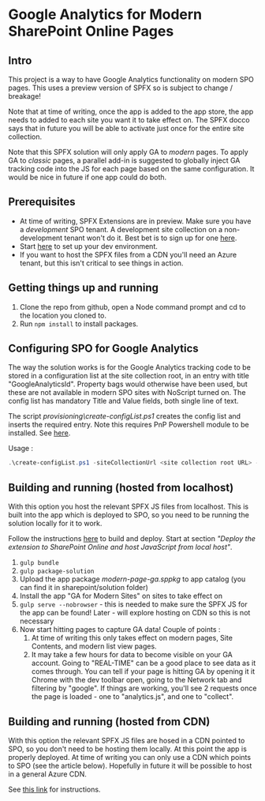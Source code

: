 # Google Analytics for Modern SharePoint Online Pages #

## Intro ##
This project is a way to have Google Analytics functionality on modern SPO pages. This uses a preview version of SPFX so is subject to change / breakage!

Note that at time of writing, once the app is added to the app store, the app needs to added to each site you want it to take effect on. The SPFX docco says that in future you will be able to activate just once for the entire site collection.

Note that this SPFX solution will only apply GA to *modern* pages. To apply GA to *classic* pages, a parallel add-in is suggested to globally inject GA tracking code into the JS for each page based on the same configuration. It would be nice in future if one app could do both.

## Prerequisites
- At time of writing, SPFX Extensions are in preview. Make sure you have a _development_ SPO tenant. A development site collection on a non-development tenant won't do it. Best bet is to sign up for one [here](https://portal.microsoftonline.com/Signup/MainSignUp.aspx?OfferId=6881A1CB-F4EB-4db3-9F18-388898DAF510&DL=DEVELOPERPACK).
- Start [here](https://dev.office.com/sharepoint/docs/spfx/extensions/overview-extensions) to set up your dev environment.
- If you want to host the SPFX files from a CDN you'll need an Azure tenant, but this isn't critical to see things in action.

## Getting things up and running
1. Clone the repo from github, open a Node command prompt and cd to the location you cloned to.
2. Run `npm install` to install packages.

## Configuring SPO for Google Analytics
The way the solution works is for the Google Analytics tracking code to be stored in a configuration list at the site collection root, in an entry with title "GoogleAnalyticsId". Property bags would otherwise have been used, but these are not available in modern SPO sites with NoScript turned on. The config list has mandatory Title and Value fields, both single line of text. 

The script *provisioning\create-configList.ps1* creates the config list and inserts the required entry. Note this requires PnP Powershell module to be installed. See [here](https://github.com/SharePoint/PnP-PowerShell).

Usage :

```powershell
.\create-configList.ps1 -siteCollectionUrl <site collection root URL> -gaId "<google tracking ID>"
```

## Building and running (hosted from localhost)
With this option you host the relevant SPFX JS files from localhost. This is built into the app which is deployed to SPO, so you need to be running the solution locally for it to work.

Follow the instructions [here](https://dev.office.com/sharepoint/docs/spfx/extensions/get-started/serving-your-extension-from-sharepoint) to build and deploy. Start at section *"Deploy the extension to SharePoint Online and host JavaScript from local host"*.

1. `gulp bundle`
2. `gulp package-solution`
3. Upload the app package *modern-page-ga.sppkg* to app catalog (you can find it in sharepoint/solution folder)
4. Install the app "GA for Modern Sites" on sites to take effect on
5. `gulp serve --nobrowser` - this is needed to make sure the SPFX JS for the app can be found! Later - will explore hosting on CDN so this is not necessary
6. Now start hitting pages to capture GA data! Couple of points :
    1. At time of writing this only takes effect on modern pages, Site Contents, and modern list view pages.
    2. It may take a few hours for data to become visible on your GA account. Going to "REAL-TIME" can be a good place to see data as it comes through. You can tell if your page is hitting GA by opening it it Chrome with the dev toolbar open, going to the Network tab and filtering by "google". If things are working, you'll see 2 requests once the page is loaded - one to "analytics.js", and one to "collect".

## Building and running (hosted from CDN)
With this option the relevant SPFX JS files are hosed in a CDN pointed to SPO, so you don't need to be hosting them locally. At this point the app is properly deployed. At time of writing you can only use a CDN which points to SPO (see the article below). Hopefully in future it will be possible to host in a general Azure CDN.

See [this link](https://dev.office.com/sharepoint/docs/spfx/extensions/get-started/hosting-extension-from-office365-cdn) for instructions.



